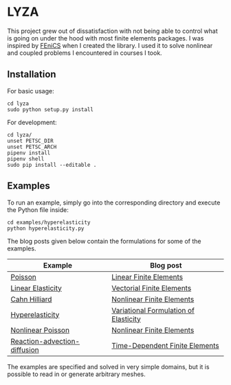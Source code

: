 # LYZA

This project grew out of dissatisfaction with not being able to control what is
going on under the hood with most finite elements packages. I was inspired by
[FEniCS](https://fenicsproject.org/) when I created the library. I used it to
solve nonlinear and coupled problems I encountered in courses I took.

## Installation

For basic usage:

    cd lyza
    sudo python setup.py install


For development:

    cd lyza/
    unset PETSC_DIR
    unset PETSC_ARCH
    pipenv install
    pipenv shell
    sudo pip install --editable .

## Examples

To run an example, simply go into the corresponding directory and execute the
Python file inside:

```
cd examples/hyperelasticity
python hyperelasticity.py
```

The blog posts given below contain the formulations for some of the examples.

| Example | Blog post |
|-|-|
|[Poisson](/examples/poisson)| [Linear Finite Elements](https://solmaz.io/notes/linear-finite-elements/)|
|[Linear Elasticity](/examples/linear_elasticity)| [Vectorial Finite Elements](https://solmaz.io/notes/vectorial-finite-elements/)|
|[Cahn Hilliard](/examples/cahn-hilliard)| [Nonlinear Finite Elements](https://solmaz.io/notes/nonlinear-finite-elements/)|
|[Hyperelasticity](/examples/hyperelasticity)| [Variational Formulation of Elasticity](https://solmaz.io/notes/variational-formulation-elasticity/)|
|[Nonlinear Poisson](/examples/nonlinear_poisson)| [Nonlinear Finite Elements](https://solmaz.io/notes/nonlinear-finite-elements/)|
|[Reaction-advection-diffusion](/examples/reaction_advection_diffusion)| [Time-Dependent Finite Elements](https://solmaz.io/notes/time-dependent-finite-elements/)|

The examples are specified and solved in very simple domains, but it is possible
to read in or generate arbitrary meshes.
